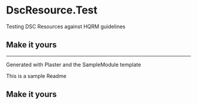 # DscResource.Test

Testing DSC Resources against HQRM guidelines

## Make it yours

---
Generated with Plaster and the SampleModule template


This is a sample Readme

## Make it yours
